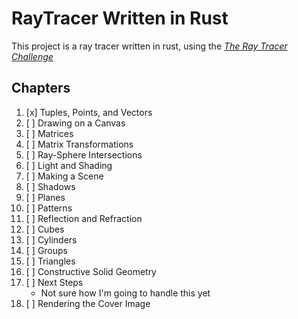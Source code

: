 # RayTracer Written in Rust
This project is a ray tracer written in rust, using the _[The Ray Tracer Challenge](https://pragprog.com/titles/jbtracer/the-ray-tracer-challenge/)_

## Chapters
1. [x] Tuples, Points, and Vectors
1. [ ] Drawing on a Canvas
1. [ ] Matrices
1. [ ] Matrix Transformations
1. [ ] Ray-Sphere Intersections
1. [ ] Light and Shading
1. [ ] Making a Scene
1. [ ] Shadows
1. [ ] Planes
1. [ ] Patterns
1. [ ] Reflection and Refraction
1. [ ] Cubes
1. [ ] Cylinders
1. [ ] Groups
1. [ ] Triangles
1. [ ] Constructive Solid Geometry
1. [ ] Next Steps
    - Not sure how I'm going to handle this yet
1. [ ] Rendering the Cover Image
